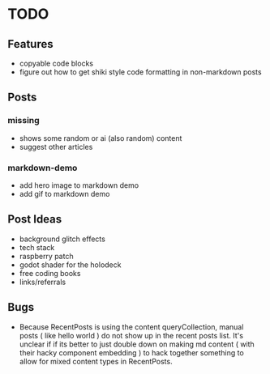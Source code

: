 # TODO

## Features

* copyable code blocks
* figure out how to get shiki style code formatting in non-markdown posts

## Posts

### missing
* shows some random or ai (also random) content
* suggest other articles

### markdown-demo
* add hero image to markdown demo
* add gif to markdown demo

## Post Ideas

* background glitch effects
* tech stack
* raspberry patch
* godot shader for the holodeck
* free coding books
* links/referrals

## Bugs

* Because RecentPosts is using the content queryCollection, manual posts ( like hello world ) do not show up in the recent posts list. It's unclear if if its better to just double down on making md content ( with their hacky component embedding ) to hack together something to allow for mixed content types in RecentPosts.